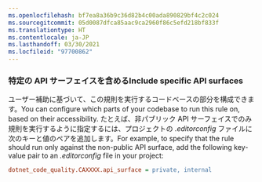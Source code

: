 ```yaml
---
ms.openlocfilehash: bf7ea8a36b9c36d82b4c00ada890829bf4c2c024
ms.sourcegitcommit: 05d0087dfca85aac9ca2960f86c5efd218bf833f
ms.translationtype: HT
ms.contentlocale: ja-JP
ms.lasthandoff: 03/30/2021
ms.locfileid: "97700862"
---
```

### <a name="include-specific-api-surfaces"></a><span data-ttu-id="a6945-101">特定の API サーフェイスを含める</span><span class="sxs-lookup"><span data-stu-id="a6945-101">Include specific API surfaces</span></span>

<span data-ttu-id="a6945-102">ユーザー補助に基づいて、この規則を実行するコードベースの部分を構成できます。</span><span class="sxs-lookup"><span data-stu-id="a6945-102">You can configure which parts of your codebase to run this rule on, based on their accessibility.</span></span> <span data-ttu-id="a6945-103">たとえば、非パブリック API サーフェイスでのみ規則を実行するように指定するには、プロジェクトの *.editorconfig* ファイルに次のキーと値のペアを追加します。</span><span class="sxs-lookup"><span data-stu-id="a6945-103">For example, to specify that the rule should run only against the non-public API surface, add the following key-value pair to an *.editorconfig* file in your project:</span></span>

```ini
dotnet_code_quality.CAXXXX.api_surface = private, internal
```
